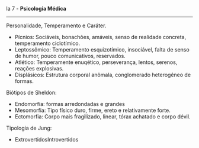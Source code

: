 la 7 - **Psicologia Médica**

---

Personalidade, Temperamento e Caráter.

* Pícnios: Sociáveis, bonachões, amáveis, senso de realidade concreta, temperamento ciclotímico.
* Leptossômico: Temperamento esquizotímico, insociável, falta de senso de humor, pouco comunicativos, reservados.
* Atlético: Temperamente enuqético, perseverança, lentos, serenos, reações explosivas.
* Displásicos: Estrutura corporal anômala, conglomerado heterogêneo de formas.

Biótipos de Sheldon:

* Endomorfia: formas arredondadas e grandes
* Mesomorfia: Tipo físico duro, firme, ereto e relativamente forte.
* Ectomorfia: Corpo mais fragilizado, linear, tórax achatado e corpo dévil.

Tipologia de Jung:

* ExtrovertidosIntrovertidos



